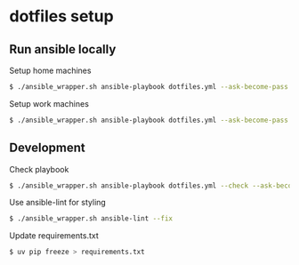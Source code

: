 # dotfiles setup

## Run ansible locally

Setup home machines
```bash
$ ./ansible_wrapper.sh ansible-playbook dotfiles.yml --ask-become-pass
```

Setup work machines
```bash
$ ./ansible_wrapper.sh ansible-playbook dotfiles.yml --ask-become-pass --extra-vars="work=true"
```

## Development

Check playbook

```bash
$ ./ansible_wrapper.sh ansible-playbook dotfiles.yml --check --ask-become-pass
```

Use ansible-lint for styling

```bash
$ ./ansible_wrapper.sh ansible-lint --fix
```

Update requirements.txt

```bash
$ uv pip freeze > requirements.txt
```
